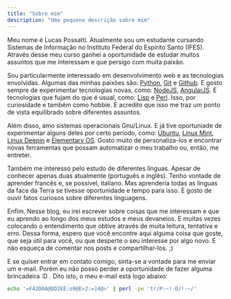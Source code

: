 ```yaml
---
title: "Sobre mim"
description: "Uma pequena descrição sobre mim"
---
```


Meu nome é Lucas Possatti. Atualmente sou um estudante cursando Sistemas de Informação no Instituto Federal do Espírito Santo (IFES). Através desse meu curso ganhei a oportunidade de estudar muitos assuntos que me interessam e que persigo com muita paixão.

Sou particularmente interessado em desenvolvimento web e as tecnologias envolvidas. Algumas das minhas paixões são: [Python][python], [Git][git] e [Github][github]. E gosto sempre de experimentar tecnologias novas, como: [NodeJS][nodejs], [AngularJS][angularjs]. E tecnologias que fujam do que é usual, como: [Lisp][lisp] e [Perl][perl]. Isso, por curiosidade e também como hobbie. E acredito que isso me traz um ponto de vista equilibrado sobre diferentes assuntos.

Além disso, amo sistemas operacionais Gnu/Linux. E já tive oportuniade de experimentar alguns deles por certo período, como: [Ubuntu][ubuntu], [Linux Mint][mint], [Linux Deepin][deepin] e [Elementary OS][elementaryos]. Gosto muito de personaliza-los e encontrar novas ferramentas que possam automatizar o meu trabalho ou, então, me entreter.

Também me interesso pelo estudo de diferentes línguas. Apesar de conhecer apenas duas atualmente (português e inglês). Tenho vontade de aprender francês e, se possível, italiano. Mas aprenderia todas as línguas da face da Terra se tivesse oportunidade e tempo para isso. E gosto de ouvir fatos curiosos sobre diferentes linguagens.

Enfim. Nesse blog, eu irei escrever sobre coisas que me interessam e que eu aprendo ao longo dos meus estudos e meus devaneios. E muitas vezes colocando o entendimento que obtive através de muita leitura, tentativa e erro. Dessa forma, espero que você encontre aqui alguma coisa que goste, que seja útil para você, ou que desperte o seu interesse por algo novo. E não esqueça de comentar nos posts e compartilhar-los. ;)

E se quiser entrar em contato comigo, sinta-se a vontade para me enviar um e-mail. Porém eu não posso perder a oportunidade de fazer alguma brincadeira :D . Dito isto, o meu e-mail está logo abaixo: 

``` bash
echo '=F42D0A@DD2EE:o9@E>2:=]4@>' | perl -pe 'tr/P-~!-O/!-~/'
```

[python]: https://www.python.org/
[git]: http://git-scm.com/
[github]: https://github.com/

[nodejs]: http://nodejs.org/
[angularjs]: http://angularjs.org/
[lisp]: http://en.wikipedia.org/wiki/Lisp_%28programming_language%29
[perl]: http://www.perl.org/

[ubuntu]: http://www.ubuntu.com/
[mint]: http://www.linuxmint.com/
[deepin]: http://www.linuxdeepin.com/index.en.html
[elementaryos]: http://elementaryos.org/
